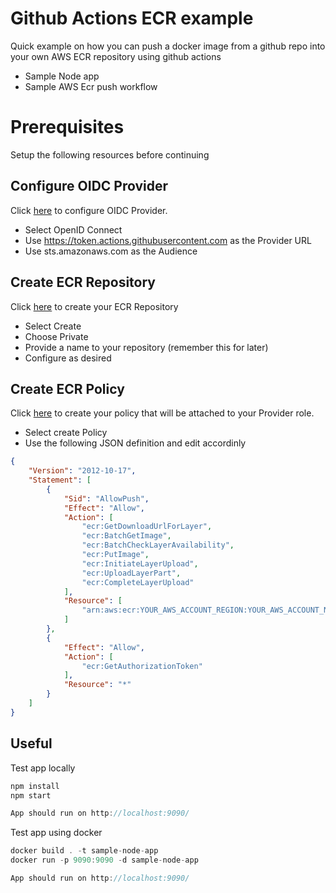 # Github Actions ECR example

Quick example on how you can push a docker image from a github repo into your own AWS ECR repository using github actions

 - Sample Node app
 - Sample AWS Ecr push workflow

# Prerequisites

Setup the following resources before continuing

## Configure OIDC Provider

Click [here](https://us-east-1.console.aws.amazon.com/iamv2/home?region=eu-west-1#/identity_providers) to configure OIDC Provider.

- Select OpenID Connect
- Use https://token.actions.githubusercontent.com as the Provider URL
- Use sts.amazonaws.com as the Audience

## Create ECR Repository

Click [here](https://eu-west-1.console.aws.amazon.com/ecr/repositories?region=eu-west-1) to create your ECR Repository

- Select Create
- Choose Private
- Provide a name to your repository (remember this for later)
- Configure as desired

## Create ECR Policy

Click [here](https://us-east-1.console.aws.amazon.com/iamv2/home?region=eu-west-1#/policies) to create your policy that will be attached to your Provider role.

- Select create Policy
- Use the following JSON definition and edit accordinly

```json
{
    "Version": "2012-10-17",
    "Statement": [
        {
            "Sid": "AllowPush",
            "Effect": "Allow",
            "Action": [
                "ecr:GetDownloadUrlForLayer",
                "ecr:BatchGetImage",
                "ecr:BatchCheckLayerAvailability",
                "ecr:PutImage",
                "ecr:InitiateLayerUpload",
                "ecr:UploadLayerPart",
                "ecr:CompleteLayerUpload"
            ],
            "Resource": [
                "arn:aws:ecr:YOUR_AWS_ACCOUNT_REGION:YOUR_AWS_ACCOUNT_NUMBER:repository/YOUR_ECR_REPOSITORY_FROM_ABOVE"
            ]
        },
        {
            "Effect": "Allow",
            "Action": [
                "ecr:GetAuthorizationToken"
            ],
            "Resource": "*"
        }
    ]
}
```


## Useful

Test app locally
```js
npm install
npm start

App should run on http://localhost:9090/
```

Test app using docker
```js
docker build . -t sample-node-app
docker run -p 9090:9090 -d sample-node-app

App should run on http://localhost:9090/
```